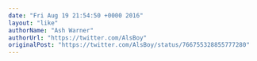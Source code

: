 ```yaml
---
date: "Fri Aug 19 21:54:50 +0000 2016"
layout: "like"
authorName: "Ash Warner"
authorUrl: "https://twitter.com/AlsBoy"
originalPost: "https://twitter.com/AlsBoy/status/766755328855777280"
---
```

